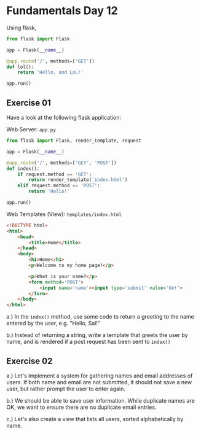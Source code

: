 # Fundamentals Day 12  

Using flask,

```python
from flask import Flask

app = Flask(__name__)

@app.route('/', methods=['GET'])
def lol():
    return 'Hello, and LoL!'

app.run()

```

## Exercise 01

Have a look at the following flask application:

Web Server:
`app.py`
```python
from flask import Flask, render_template, request

app = Flask(__name__)

@app.route('/', methods=['GET', 'POST'])
def index():
    if request.method == 'GET':
        return render_template('index.html')
    elif request.method == 'POST':
        return 'Hello!'

app.run()
```

Web Templates (View):
`templates/index.html`
```html
<!DOCTYPE html>
<html>
    <head>
        <title>Home</title>
    </head>
    <body>
        <h1>Home</h1>
        <p>Welcome to my home page!</p>

        <p>What is your name?</p>
        <form method='POST'>
            <input name='name'><input type='submit' value='Go!'>
        </form>
    </body>
</html>

```
a.) In the `index()` method, use some code to return a greeting to the name entered by the user, e.g. "Hello, Sal!"

b.) Instead of returning a string, write a template that greets the user by name, and is rendered if a post request has been sent to `index()`

## Exercise 02

a.) Let's implement a system for gathering names and email addresses of users. If both name and email are not submitted, it should not save a new user, but rather prompt the user to enter again.

b.) We should be able to save user information. While duplicate names are OK, we want to ensure there are no duplicate email entries.

c.) Let's also create a view that lists all users, sorted alphabetically by name.
